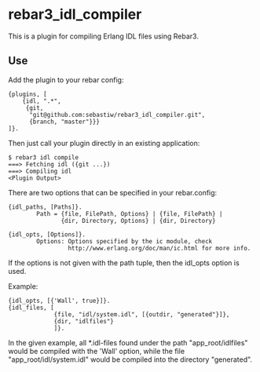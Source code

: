 rebar3_idl_compiler
=====

This is a plugin for compiling Erlang IDL files using Rebar3.

Use
---

Add the plugin to your rebar config:


    {plugins, [
        {idl, ".*",
         {git,
          "git@github.com:sebastiw/rebar3_idl_compiler.git",
          {branch, "master"}}}
    ]}.


Then just call your plugin directly in an existing application:


    $ rebar3 idl compile
    ===> Fetching idl ({git ...})
    ===> Compiling idl
    <Plugin Output>


There are two options that can be specified in your rebar.config:


    {idl_paths, [Paths]}.
            Path = {file, FilePath, Options} | {file, FilePath} |
                   {dir, Directory, Options} | {dir, Directory}

    {idl_opts, [Options]}.
            Options: Options specified by the ic module, check
                     http://www.erlang.org/doc/man/ic.html for more info.


If the options is not given with the path tuple, then the idl_opts option
is used.


Example:


    {idl_opts, [{'Wall', true}]}.
    {idl_files, [
                 {file, "idl/system.idl", [{outdir, "generated"}]},
                 {dir, "idlfiles"}
                 ]}.


In the given example, all *.idl-files found under the path
"app_root/idlfiles" would be compiled with the 'Wall' option, while the
file "app_root/idl/system.idl" would be compiled into the directory
"generated".
